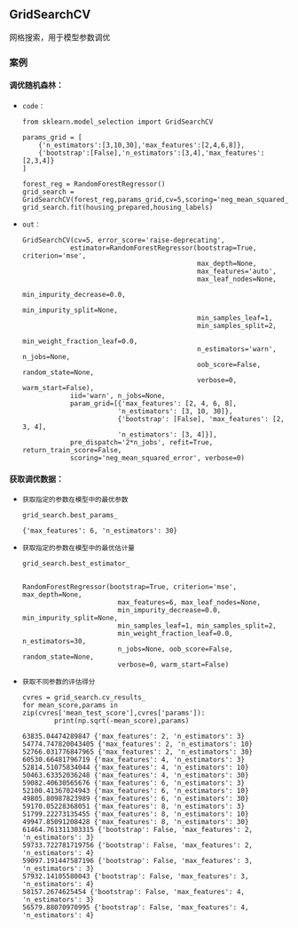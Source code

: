 ## GridSearchCV

网格搜索，用于模型参数调优


### 案例 

#### 调优随机森林：

*   `code：`

        from sklearn.model_selection import GridSearchCV

        params_grid = [
            {'n_estimators':[3,10,30],'max_features':[2,4,6,8]},
            {'bootstrap':[False],'n_estimators':[3,4],'max_features':[2,3,4]}
        ]

        forest_reg = RandomForestRegressor()
        grid_search = GridSearchCV(forest_reg,params_grid,cv=5,scoring='neg_mean_squared_error')
        grid_search.fit(housing_prepared,housing_labels)

*   `out：`

        GridSearchCV(cv=5, error_score='raise-deprecating',
                    estimator=RandomForestRegressor(bootstrap=True, criterion='mse',
                                                    max_depth=None,
                                                    max_features='auto',
                                                    max_leaf_nodes=None,
                                                    min_impurity_decrease=0.0,
                                                    min_impurity_split=None,
                                                    min_samples_leaf=1,
                                                    min_samples_split=2,
                                                    min_weight_fraction_leaf=0.0,
                                                    n_estimators='warn', n_jobs=None,
                                                    oob_score=False, random_state=None,
                                                    verbose=0, warm_start=False),
                    iid='warn', n_jobs=None,
                    param_grid=[{'max_features': [2, 4, 6, 8],
                                'n_estimators': [3, 10, 30]},
                                {'bootstrap': [False], 'max_features': [2, 3, 4],
                                'n_estimators': [3, 4]}],
                    pre_dispatch='2*n_jobs', refit=True, return_train_score=False,
                    scoring='neg_mean_squared_error', verbose=0)


#### 获取调优数据：

*   `获取指定的参数在模型中的最优参数`
    
        grid_search.best_params_

        {'max_features': 6, 'n_estimators': 30}


*   `获取指定的参数在模型中的最优估计量`

        grid_search.best_estimator_

        
        RandomForestRegressor(bootstrap=True, criterion='mse', max_depth=None,
                                max_features=6, max_leaf_nodes=None,
                                min_impurity_decrease=0.0, min_impurity_split=None,
                                min_samples_leaf=1, min_samples_split=2,
                                min_weight_fraction_leaf=0.0, n_estimators=30,
                                n_jobs=None, oob_score=False, random_state=None,
                                verbose=0, warm_start=False)

*   `获取不同参数的评估得分`

        cvres = grid_search.cv_results_
        for mean_score,params in zip(cvres['mean_test_score'],cvres['params']):
                print(np.sqrt(-mean_score),params)

        63835.04474289847 {'max_features': 2, 'n_estimators': 3}
        54774.747820043405 {'max_features': 2, 'n_estimators': 10}
        52766.031776847965 {'max_features': 2, 'n_estimators': 30}
        60530.66481796719 {'max_features': 4, 'n_estimators': 3}
        52814.51075834044 {'max_features': 4, 'n_estimators': 10}
        50463.63352036248 {'max_features': 4, 'n_estimators': 30}
        59082.40630565676 {'max_features': 6, 'n_estimators': 3}
        52100.41367024943 {'max_features': 6, 'n_estimators': 10}
        49805.80987823989 {'max_features': 6, 'n_estimators': 30}
        59170.05228368051 {'max_features': 8, 'n_estimators': 3}
        51799.22273135455 {'max_features': 8, 'n_estimators': 10}
        49947.85091208428 {'max_features': 8, 'n_estimators': 30}
        61464.761311303315 {'bootstrap': False, 'max_features': 2, 'n_estimators': 3}
        59733.722781719756 {'bootstrap': False, 'max_features': 2, 'n_estimators': 4}
        59097.191447587196 {'bootstrap': False, 'max_features': 3, 'n_estimators': 3}
        57932.14105580043 {'bootstrap': False, 'max_features': 3, 'n_estimators': 4}
        58157.2674625454 {'bootstrap': False, 'max_features': 4, 'n_estimators': 3}
        56579.88070970995 {'bootstrap': False, 'max_features': 4, 'n_estimators': 4}
